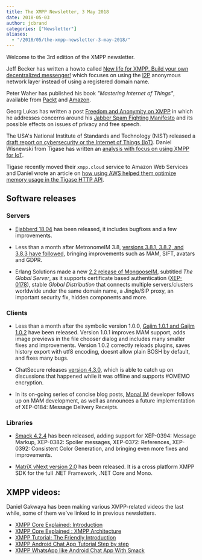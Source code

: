 ```yaml
---
title: The XMPP Newsletter, 3 May 2018
date: 2018-05-03
author: jcbrand
categories: ["Newsletter"]
aliases:
  - "/2018/05/the-xmpp-newsletter-3-may-2018/"
---
```


Welcome to the 3rd edition of the XMPP newsletter.

Jeff Becker has written a howto called
[New life for XMPP. Build your own decentralized messenger!](https://i2p.rocks/blog/new-life-for-xmpp-build-your-own-decentralized-messenger.html)
which focuses on using the [I2P](https://geti2p.net/en/) anonymous network layer instead of using a registered domain name.

Peter Waher has published his book _"Mastering Internet of Things"_, available from [Packt](https://www.packtpub.com/networking-and-servers/mastering-internet-things)
and [Amazon](https://www.packtpub.com/networking-and-servers/mastering-internet-things).

Georg Lukas has written a post [Freedom and Anonymity on XMPP](https://github.com/ge0rg/jabber-spam-fighting-manifesto/blob/master/Freedom-and-Anonymity.md)
in which he addresses concerns around his [Jabber Spam Fighting Manifesto](https://github.com/ge0rg/jabber-spam-fighting-manifesto)
and its possible effects on issues of privacy and free speech.

The USA's National Institute of Standards and Technology (NIST) released a [draft report on cybersecurity or the Internet of Things (IoT)](https://csrc.nist.gov/CSRC/media/Publications/nistir/8200/draft/documents/nistir8200-draft.pdf). Daniel Wisnewski from Tigase has written an [analysis with focus on using XMPP for IoT](https://tigase.net/article/nist-releases-iot-draft-standards).

Tigase recently moved their `xmpp.cloud` service to Amazon Web Services and Daniel wrote an article on
[how using AWS helped them optimize memory usage in the Tigase HTTP API](https://tigase.net/blog-entry/how-aws-helped-us-optimize-memory-usage-tigase-http-api).

## Software releases

### Servers

* [Ejabberd 18.04](https://blog.process-one.net/ejabberd-18-04/) has been released, it includes bugfixes and a few improvements.

* Less than a month after MetronomeIM 3.8, [versions 3.8.1, 3.8.2, and 3.8.3 have followed](https://metronome.im/Tags/releases),
  bringing improvements such as MAM, SIFT, avatars and GDPR.

* Erlang Solutions made a new [2.2 release of MongooseIM](https://www.erlang-solutions.com/blog/mongooseim-2-2-the-global-server.html),
  subtitled _The Global Server_, as it supports certificate based authentication ([XEP-0178](https://xmpp.org/extensions/xep-0178.html)),
  stable _Global Distribution_ that connects multiple servers/clusters worldwide under the same domain name,
  a Jingle/SIP proxy, an important security fix, hidden components and more.

### Clients

* Less than a month after the symbolic version 1.0.0, [Gajim 1.0.1 and Gajim 1.0.2](https://gajim.org/) have been released.
  Version 1.0.1 improves MAM support, adds image previews in the file chooser dialog and includes many smaller fixes and improvements.
  Version 1.0.2 correctly reloads plugins, saves history export with utf8 encoding, doesnt allow plain BOSH by default, and fixes many bugs.

* ChatSecure releases [version 4.3.0](https://chatsecure.org/blog/chatsecure-v43-omemo-group-chat-preview/),
  which is able to catch up on discussions that happened while it was offline and supports #OMEMO encryption.

* In its on-going series of concise blog posts, [Monal IM](https://monal.im/) developer follows up on MAM development,
  as well as announces a future implementation of XEP-0184: Message Delivery Receipts.

### Libraries

* [Smack 4.2.4](https://discourse.igniterealtime.org/t/smack-4-2-4-released/81404) has been released,
   adding support for XEP-0394: Message Markup, XEP-0382: Spoiler messages, XEP-0372: References, XEP-0392: Consistent Color Generation, and bringing even more fixes and improvements. 

* [MatriX vNext version 2.0](https://www.ag-software.net/2018/04/30/matrix-vnext-2-0-released/) has been released.
  It is a cross platform XMPP SDK for the full .NET Framework, .NET Core and Mono.

##  XMPP videos:

Daniel Gakwaya has been making various XMPP-related videos the last while, some of them we've linked to in previous newsletters.

* [XMPP Core Explained: Introduction](https://www.youtube.com/watch?v=O0gZSd_oW1g)
* [XMPP Core Explained : XMPP Architecture](https://www.youtube.com/watch?v=gbeS8BwwM-M&t=1s)
* [XMPP Tutorial: The Friendly Introduction](https://www.youtube.com/watch?v=6YhMOFS04kA)
* [XMPP Android Chat App Tutorial Step by step](https://www.youtube.com/watch?v=BheBPoBR_5s)
* [XMPP WhatsApp like Android Chat App With Smack](https://www.youtube.com/watch?v=97-XjxcBXOk)

